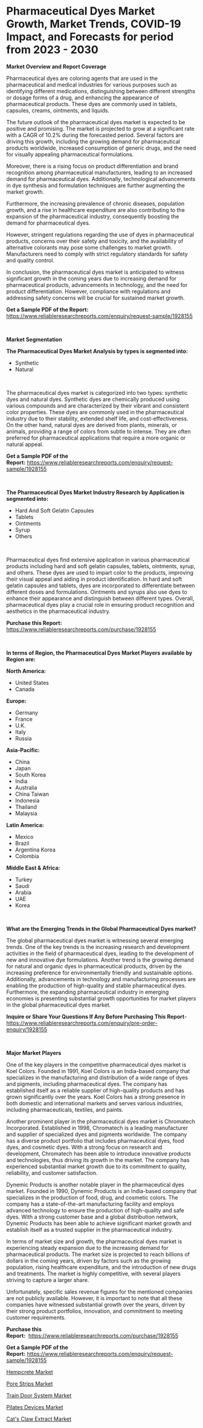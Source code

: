<p><h1>Pharmaceutical Dyes Market Growth, Market Trends, COVID-19 Impact, and Forecasts for period from 2023 - 2030</h1></p><p><strong>Market Overview and Report Coverage</strong></p>
<p><p>Pharmaceutical dyes are coloring agents that are used in the pharmaceutical and medical industries for various purposes such as identifying different medications, distinguishing between different strengths or dosage forms of a drug, and enhancing the appearance of pharmaceutical products. These dyes are commonly used in tablets, capsules, creams, ointments, and liquids.</p><p>The future outlook of the pharmaceutical dyes market is expected to be positive and promising. The market is projected to grow at a significant rate with a CAGR of 10.2% during the forecasted period. Several factors are driving this growth, including the growing demand for pharmaceutical products worldwide, increased consumption of generic drugs, and the need for visually appealing pharmaceutical formulations.</p><p>Moreover, there is a rising focus on product differentiation and brand recognition among pharmaceutical manufacturers, leading to an increased demand for pharmaceutical dyes. Additionally, technological advancements in dye synthesis and formulation techniques are further augmenting the market growth.</p><p>Furthermore, the increasing prevalence of chronic diseases, population growth, and a rise in healthcare expenditure are also contributing to the expansion of the pharmaceutical industry, consequently boosting the demand for pharmaceutical dyes.</p><p>However, stringent regulations regarding the use of dyes in pharmaceutical products, concerns over their safety and toxicity, and the availability of alternative colorants may pose some challenges to market growth. Manufacturers need to comply with strict regulatory standards for safety and quality control.</p><p>In conclusion, the pharmaceutical dyes market is anticipated to witness significant growth in the coming years due to increasing demand for pharmaceutical products, advancements in technology, and the need for product differentiation. However, compliance with regulations and addressing safety concerns will be crucial for sustained market growth.</p></p>
<p><strong>Get a Sample PDF of the Report:</strong> <a href="https://www.reliableresearchreports.com/enquiry/request-sample/1928155">https://www.reliableresearchreports.com/enquiry/request-sample/1928155</a></p>
<p>&nbsp;</p>
<p><strong>Market Segmentation</strong></p>
<p><strong>The Pharmaceutical Dyes Market Analysis by types is segmented into:</strong></p>
<p><ul><li>Synthetic</li><li>Natural</li></ul></p>
<p>&nbsp;</p>
<p><p>The pharmaceutical dyes market is categorized into two types: synthetic dyes and natural dyes. Synthetic dyes are chemically produced using various compounds and are characterized by their vibrant and consistent color properties. These dyes are commonly used in the pharmaceutical industry due to their stability, extended shelf life, and cost-effectiveness. On the other hand, natural dyes are derived from plants, minerals, or animals, providing a range of colors from subtle to intense. They are often preferred for pharmaceutical applications that require a more organic or natural appeal.</p></p>
<p><strong>Get a Sample PDF of the Report:</strong>&nbsp;<a href="https://www.reliableresearchreports.com/enquiry/request-sample/1928155">https://www.reliableresearchreports.com/enquiry/request-sample/1928155</a></p>
<p>&nbsp;</p>
<p><strong>The Pharmaceutical Dyes Market Industry Research by Application is segmented into:</strong></p>
<p><ul><li>Hard And Soft Gelatin Capsules</li><li>Tablets</li><li>Ointments</li><li>Syrup</li><li>Others</li></ul></p>
<p>&nbsp;</p>
<p><p>Pharmaceutical dyes find extensive application in various pharmaceutical products including hard and soft gelatin capsules, tablets, ointments, syrup, and others. These dyes are used to impart color to the products, improving their visual appeal and aiding in product identification. In hard and soft gelatin capsules and tablets, dyes are incorporated to differentiate between different doses and formulations. Ointments and syrups also use dyes to enhance their appearance and distinguish between different types. Overall, pharmaceutical dyes play a crucial role in ensuring product recognition and aesthetics in the pharmaceutical industry.</p></p>
<p><strong>Purchase this Report:</strong>&nbsp; <a href="https://www.reliableresearchreports.com/purchase/1928155">https://www.reliableresearchreports.com/purchase/1928155</a></p>
<p>&nbsp;</p>
<p><strong>In terms of Region, the Pharmaceutical Dyes Market Players available by Region are:</strong></p>
<p>
    <p> <strong> North America: </strong>
        <ul>
            <li>United States</li>
            <li>Canada</li>
        </ul>
        </p> 
    <p> <strong> Europe: </strong>
        <ul>
            <li>Germany</li>
            <li>France</li>
            <li>U.K.</li>
            <li>Italy</li>
            <li>Russia</li>
        </ul>
        </p> 
    <p> <strong> Asia-Pacific: </strong>
        <ul>
            <li>China</li>
            <li>Japan</li>
            <li>South Korea</li>
            <li>India</li>
            <li>Australia</li>
            <li>China Taiwan</li>
            <li>Indonesia</li>
            <li>Thailand</li>
            <li>Malaysia</li>
        </ul>
        </p> 
    <p> <strong> Latin America: </strong>
        <ul>
            <li>Mexico</li>
            <li>Brazil</li>
            <li>Argentina Korea</li>
            <li>Colombia</li>
        </ul>
        </p> 
    <p> <strong> Middle East & Africa: </strong>
        <ul>
            <li>Turkey</li>
            <li>Saudi</li>
            <li>Arabia</li>
            <li>UAE</li>
            <li>Korea</li>
        </ul>
    </p>
    </p>
<p>&nbsp;</p>
<p><strong>What are the Emerging Trends in the Global Pharmaceutical Dyes market?</strong></p>
<p><p>The global pharmaceutical dyes market is witnessing several emerging trends. One of the key trends is the increasing research and development activities in the field of pharmaceutical dyes, leading to the development of new and innovative dye formulations. Another trend is the growing demand for natural and organic dyes in pharmaceutical products, driven by the increasing preference for environmentally friendly and sustainable options. Additionally, advancements in technology and manufacturing processes are enabling the production of high-quality and stable pharmaceutical dyes. Furthermore, the expanding pharmaceutical industry in emerging economies is presenting substantial growth opportunities for market players in the global pharmaceutical dyes market.</p></p>
<p><strong>Inquire or Share Your Questions If Any Before Purchasing This Report</strong>- <a href="https://www.reliableresearchreports.com/enquiry/pre-order-enquiry/1928155">https://www.reliableresearchreports.com/enquiry/pre-order-enquiry/1928155</a></p>
<p>&nbsp;</p>
<p><strong>Major Market Players</strong></p>
<p><p>One of the key players in the competitive pharmaceutical dyes market is Koel Colors. Founded in 1991, Koel Colors is an India-based company that specializes in the manufacturing and distribution of a wide range of dyes and pigments, including pharmaceutical dyes. The company has established itself as a reliable supplier of high-quality products and has grown significantly over the years. Koel Colors has a strong presence in both domestic and international markets and serves various industries, including pharmaceuticals, textiles, and paints.</p><p>Another prominent player in the pharmaceutical dyes market is Chromatech Incorporated. Established in 1998, Chromatech is a leading manufacturer and supplier of specialized dyes and pigments worldwide. The company has a diverse product portfolio that includes pharmaceutical dyes, food dyes, and cosmetic dyes. With a strong focus on research and development, Chromatech has been able to introduce innovative products and technologies, thus driving its growth in the market. The company has experienced substantial market growth due to its commitment to quality, reliability, and customer satisfaction.</p><p>Dynemic Products is another notable player in the pharmaceutical dyes market. Founded in 1990, Dynemic Products is an India-based company that specializes in the production of food, drug, and cosmetic colors. The company has a state-of-the-art manufacturing facility and employs advanced technology to ensure the production of high-quality and safe dyes. With a strong customer base and a global distribution network, Dynemic Products has been able to achieve significant market growth and establish itself as a trusted supplier in the pharmaceutical industry.</p><p>In terms of market size and growth, the pharmaceutical dyes market is experiencing steady expansion due to the increasing demand for pharmaceutical products. The market size is projected to reach billions of dollars in the coming years, driven by factors such as the growing population, rising healthcare expenditure, and the introduction of new drugs and treatments. The market is highly competitive, with several players striving to capture a larger share.</p><p>Unfortunately, specific sales revenue figures for the mentioned companies are not publicly available. However, it is important to note that all these companies have witnessed substantial growth over the years, driven by their strong product portfolios, innovation, and commitment to meeting customer requirements.</p></p>
<p><strong>Purchase this Report:</strong>&nbsp;&nbsp;<a href="https://www.reliableresearchreports.com/purchase/1928155">https://www.reliableresearchreports.com/purchase/1928155</a></p>
<p></p>
<p><strong>Get a Sample PDF of the Report:</strong>&nbsp;<a href="https://www.reliableresearchreports.com/enquiry/request-sample/1928155">https://www.reliableresearchreports.com/enquiry/request-sample/1928155</a></p>
<p><p><a href="https://medium.com/@rombilly2345/hempcrete-market-competitive-analysis-market-trends-and-forecast-to-2030-b3eb0f085a22">Hempcrete Market</a></p><p><a href="https://www.linkedin.com/pulse/pore-strips-market-size-2023-2030-global-industrial-obcnc/">Pore Strips Market</a></p><p><a href="https://github.com/AKSHATREPORTPRIME/Market-Research-Report-List-1/blob/main/train-door-system-market.md">Train Door System Market</a></p><p><a href="https://www.linkedin.com/pulse/pilates-devices-market-share-amp-new-trends-analysis-report-wwgdc/">Pilates Devices Market</a></p><p><a href="https://medium.com/@peatebilly85475/cats-claw-extract-market-furnishes-information-on-market-share-market-trends-and-market-growth-f1ecfdf60ab8">Cat's Claw Extract Market</a></p></p>